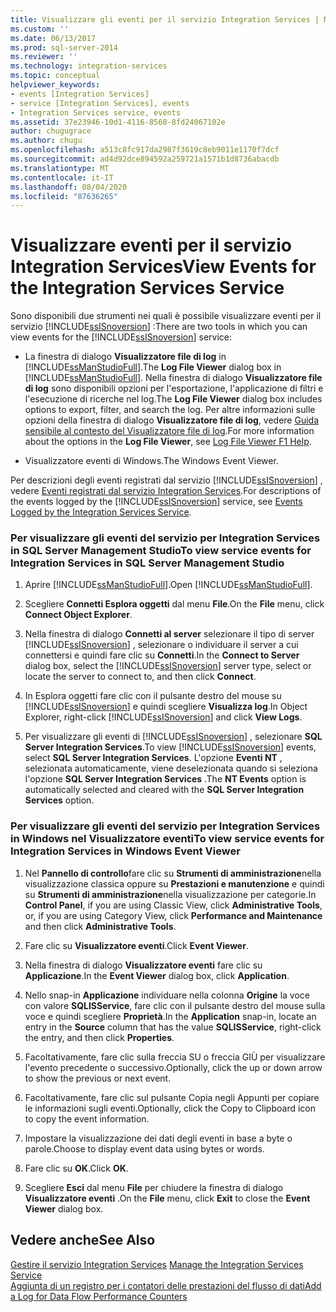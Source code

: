 ```yaml
---
title: Visualizzare gli eventi per il servizio Integration Services | Microsoft Docs
ms.custom: ''
ms.date: 06/13/2017
ms.prod: sql-server-2014
ms.reviewer: ''
ms.technology: integration-services
ms.topic: conceptual
helpviewer_keywords:
- events [Integration Services]
- service [Integration Services], events
- Integration Services service, events
ms.assetid: 37e23946-10d1-4116-8568-8fd24067102e
author: chugugrace
ms.author: chugu
ms.openlocfilehash: a513c8fc917da2987f3619c8eb9011e1170f7dcf
ms.sourcegitcommit: ad4d92dce894592a259721a1571b1d8736abacdb
ms.translationtype: MT
ms.contentlocale: it-IT
ms.lasthandoff: 08/04/2020
ms.locfileid: "87636265"
---
```

# <a name="view-events-for-the-integration-services-service"></a><span data-ttu-id="d4fe4-102">Visualizzare eventi per il servizio Integration Services</span><span class="sxs-lookup"><span data-stu-id="d4fe4-102">View Events for the Integration Services Service</span></span>
  <span data-ttu-id="d4fe4-103">Sono disponibili due strumenti nei quali è possibile visualizzare eventi per il servizio [!INCLUDE[ssISnoversion](../includes/ssisnoversion-md.md)] :</span><span class="sxs-lookup"><span data-stu-id="d4fe4-103">There are two tools in which you can view events for the [!INCLUDE[ssISnoversion](../includes/ssisnoversion-md.md)] service:</span></span>  
  
-   <span data-ttu-id="d4fe4-104">La finestra di dialogo **Visualizzatore file di log** in [!INCLUDE[ssManStudioFull](../includes/ssmanstudiofull-md.md)].</span><span class="sxs-lookup"><span data-stu-id="d4fe4-104">The **Log File Viewer** dialog box in [!INCLUDE[ssManStudioFull](../includes/ssmanstudiofull-md.md)].</span></span> <span data-ttu-id="d4fe4-105">Nella finestra di dialogo **Visualizzatore file di log** sono disponibili opzioni per l'esportazione, l'applicazione di filtri e l'esecuzione di ricerche nel log.</span><span class="sxs-lookup"><span data-stu-id="d4fe4-105">The **Log File Viewer** dialog box includes options to export, filter, and search the log.</span></span> <span data-ttu-id="d4fe4-106">Per altre informazioni sulle opzioni della finestra di dialogo **Visualizzatore file di log**, vedere [Guida sensibile al contesto del Visualizzatore file di log](../relational-databases/logs/log-file-viewer-f1-help.md).</span><span class="sxs-lookup"><span data-stu-id="d4fe4-106">For more information about the options in the **Log File Viewer**, see [Log File Viewer F1 Help](../relational-databases/logs/log-file-viewer-f1-help.md).</span></span>  
  
-   <span data-ttu-id="d4fe4-107">Visualizzatore eventi di Windows.</span><span class="sxs-lookup"><span data-stu-id="d4fe4-107">The Windows Event Viewer.</span></span>  
  
 <span data-ttu-id="d4fe4-108">Per descrizioni degli eventi registrati dal servizio [!INCLUDE[ssISnoversion](../includes/ssisnoversion-md.md)] , vedere [Eventi registrati dal servizio Integration Services](service/events-logged-by-the-integration-services-service.md).</span><span class="sxs-lookup"><span data-stu-id="d4fe4-108">For descriptions of the events logged by the [!INCLUDE[ssISnoversion](../includes/ssisnoversion-md.md)] service, see [Events Logged by the Integration Services Service](service/events-logged-by-the-integration-services-service.md).</span></span>  
  
### <a name="to-view-service-events-for-integration-services-in-sql-server-management-studio"></a><span data-ttu-id="d4fe4-109">Per visualizzare gli eventi del servizio per Integration Services in SQL Server Management Studio</span><span class="sxs-lookup"><span data-stu-id="d4fe4-109">To view service events for Integration Services in SQL Server Management Studio</span></span>  
  
1.  <span data-ttu-id="d4fe4-110">Aprire [!INCLUDE[ssManStudioFull](../includes/ssmanstudiofull-md.md)].</span><span class="sxs-lookup"><span data-stu-id="d4fe4-110">Open [!INCLUDE[ssManStudioFull](../includes/ssmanstudiofull-md.md)].</span></span>  
  
2.  <span data-ttu-id="d4fe4-111">Scegliere **Connetti Esplora oggetti** dal menu **File**.</span><span class="sxs-lookup"><span data-stu-id="d4fe4-111">On the **File** menu, click **Connect Object Explorer**.</span></span>  
  
3.  <span data-ttu-id="d4fe4-112">Nella finestra di dialogo **Connetti al server** selezionare il tipo di server [!INCLUDE[ssISnoversion](../includes/ssisnoversion-md.md)] , selezionare o individuare il server a cui connettersi e quindi fare clic su **Connetti**.</span><span class="sxs-lookup"><span data-stu-id="d4fe4-112">In the **Connect to Server** dialog box, select the [!INCLUDE[ssISnoversion](../includes/ssisnoversion-md.md)] server type, select or locate the server to connect to, and then click **Connect**.</span></span>  
  
4.  <span data-ttu-id="d4fe4-113">In Esplora oggetti fare clic con il pulsante destro del mouse su [!INCLUDE[ssISnoversion](../includes/ssisnoversion-md.md)] e quindi scegliere **Visualizza log**.</span><span class="sxs-lookup"><span data-stu-id="d4fe4-113">In Object Explorer, right-click [!INCLUDE[ssISnoversion](../includes/ssisnoversion-md.md)] and click **View Logs**.</span></span>  
  
5.  <span data-ttu-id="d4fe4-114">Per visualizzare gli eventi di [!INCLUDE[ssISnoversion](../includes/ssisnoversion-md.md)] , selezionare **SQL Server Integration Services**.</span><span class="sxs-lookup"><span data-stu-id="d4fe4-114">To view [!INCLUDE[ssISnoversion](../includes/ssisnoversion-md.md)] events, select **SQL Server Integration Services**.</span></span> <span data-ttu-id="d4fe4-115">L'opzione **Eventi NT** , selezionata automaticamente, viene deselezionata quando si seleziona l'opzione **SQL Server Integration Services** .</span><span class="sxs-lookup"><span data-stu-id="d4fe4-115">The **NT Events** option is automatically selected and cleared with the **SQL Server Integration Services** option.</span></span>  
  
### <a name="to-view-service-events-for-integration-services-in-windows-event-viewer"></a><span data-ttu-id="d4fe4-116">Per visualizzare gli eventi del servizio per Integration Services in Windows nel Visualizzatore eventi</span><span class="sxs-lookup"><span data-stu-id="d4fe4-116">To view service events for Integration Services in Windows Event Viewer</span></span>  
  
1.  <span data-ttu-id="d4fe4-117">Nel **Pannello di controllo**fare clic su **Strumenti di amministrazione**nella visualizzazione classica oppure su **Prestazioni e manutenzione** e quindi su **Strumenti di amministrazione**nella visualizzazione per categorie.</span><span class="sxs-lookup"><span data-stu-id="d4fe4-117">In **Control Panel**, if you are using Classic View, click **Administrative Tools**, or, if you are using Category View, click **Performance and Maintenance** and then click **Administrative Tools**.</span></span>  
  
2.  <span data-ttu-id="d4fe4-118">Fare clic su **Visualizzatore eventi**.</span><span class="sxs-lookup"><span data-stu-id="d4fe4-118">Click **Event Viewer**.</span></span>  
  
3.  <span data-ttu-id="d4fe4-119">Nella finestra di dialogo **Visualizzatore eventi** fare clic su **Applicazione**.</span><span class="sxs-lookup"><span data-stu-id="d4fe4-119">In the **Event Viewer** dialog box, click **Application**.</span></span>  
  
4.  <span data-ttu-id="d4fe4-120">Nello snap-in **Applicazione** individuare nella colonna **Origine** la voce con valore **SQLISService**, fare clic con il pulsante destro del mouse sulla voce e quindi scegliere **Proprietà**.</span><span class="sxs-lookup"><span data-stu-id="d4fe4-120">In the **Application** snap-in, locate an entry in the **Source** column that has the value **SQLISService**, right-click the entry, and then click **Properties**.</span></span>  
  
5.  <span data-ttu-id="d4fe4-121">Facoltativamente, fare clic sulla freccia SU o freccia GIÙ per visualizzare l'evento precedente o successivo.</span><span class="sxs-lookup"><span data-stu-id="d4fe4-121">Optionally, click the up or down arrow to show the previous or next event.</span></span>  
  
6.  <span data-ttu-id="d4fe4-122">Facoltativamente, fare clic sul pulsante Copia negli Appunti per copiare le informazioni sugli eventi.</span><span class="sxs-lookup"><span data-stu-id="d4fe4-122">Optionally, click the Copy to Clipboard icon to copy the event information.</span></span>  
  
7.  <span data-ttu-id="d4fe4-123">Impostare la visualizzazione dei dati degli eventi in base a byte o parole.</span><span class="sxs-lookup"><span data-stu-id="d4fe4-123">Choose to display event data using bytes or words.</span></span>  
  
8.  <span data-ttu-id="d4fe4-124">Fare clic su **OK**.</span><span class="sxs-lookup"><span data-stu-id="d4fe4-124">Click **OK**.</span></span>  
  
9. <span data-ttu-id="d4fe4-125">Scegliere **Esci** dal menu **File** per chiudere la finestra di dialogo **Visualizzatore eventi** .</span><span class="sxs-lookup"><span data-stu-id="d4fe4-125">On the **File** menu, click **Exit** to close the **Event Viewer** dialog box.</span></span>  
  
## <a name="see-also"></a><span data-ttu-id="d4fe4-126">Vedere anche</span><span class="sxs-lookup"><span data-stu-id="d4fe4-126">See Also</span></span>  
 <span data-ttu-id="d4fe4-127">[Gestire il servizio Integration Services](../../2014/integration-services/manage-the-integration-services-service.md) </span><span class="sxs-lookup"><span data-stu-id="d4fe4-127">[Manage the Integration Services Service](../../2014/integration-services/manage-the-integration-services-service.md) </span></span>  
 [<span data-ttu-id="d4fe4-128">Aggiunta di un registro per i contatori delle prestazioni del flusso di dati</span><span class="sxs-lookup"><span data-stu-id="d4fe4-128">Add a Log for Data Flow Performance Counters</span></span>](performance/performance-counters.md)  
  
  
